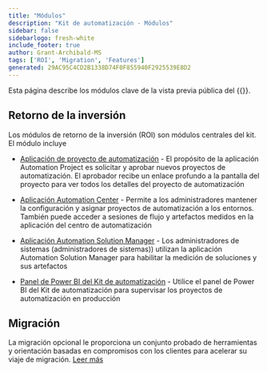 ```yaml
---
title: "Módulos"
description: "Kit de automatización - Módulos"
sidebar: false
sidebarlogo: fresh-white
include_footer: true
author: Grant-Archibald-MS
tags: ['ROI', 'Migration', 'Features']
generated: 29AC95C4CD2B1338D74F0F855940F2925539E8D2
---
```


Esta página describe los módulos clave de la vista previa pública del {{<product-name>}}.

## Retorno de la inversión

Los módulos de retorno de la inversión (ROI) son módulos centrales del kit. El módulo incluye

- [Aplicación de proyecto de automatización](https://learn.microsoft.com/power-automate/guidance/automation-kit/use-automation-kit#automation-project-app) - El propósito de la aplicación Automation Project es solicitar y aprobar nuevos proyectos de automatización. El aprobador recibe un enlace profundo a la pantalla del proyecto para ver todos los detalles del proyecto de automatización

- [Aplicación Automation Center](https://learn.microsoft.com/power-automate/guidance/automation-kit/use-automation-kit#automation-center-app) - Permite a los administradores mantener la configuración y asignar proyectos de automatización a los entornos. También puede acceder a sesiones de flujo y artefactos medidos en la aplicación del centro de automatización

- [Aplicación Automation Solution Manager](https://learn.microsoft.com/power-automate/guidance/automation-kit/use-automation-kit#automation-solution-manager-app) - Los administradores de sistemas (administradores de sistemas)) utilizan la aplicación Automation Solution Manager para habilitar la medición de soluciones y sus artefactos

- [Panel de Power BI del Kit de automatización](https://learn.microsoft.com/power-automate/guidance/automation-kit/use-automation-kit#automation-kit-power-bi-dashboard) - Utilice el panel de Power BI del Kit de automatización para supervisar los proyectos de automatización en producción

## Migración

La migración opcional le proporciona un conjunto probado de herramientas y orientación basadas en compromisos con los clientes para acelerar su viaje de migración. [Leer más](/es/migration)
